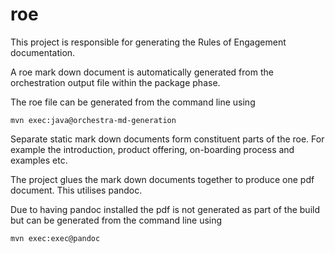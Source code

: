 # roe
This project is responsible for generating the Rules of Engagement documentation.

A roe mark down document is automatically generated from the orchestration output file within the package phase.

The roe file can be generated from the command line using 
```
mvn exec:java@orchestra-md-generation
```

Separate static mark down documents form constituent parts of the roe. For example the introduction, product offering, on-boarding process and examples etc.

The project glues the mark down documents together to produce one pdf document. This utilises pandoc.

Due to having pandoc installed the pdf is not generated as part of the build but can be generated from the command line using

```
mvn exec:exec@pandoc
```